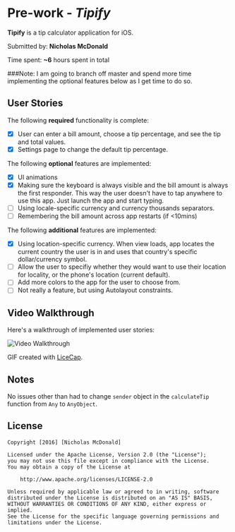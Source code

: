 # Pre-work - *Tipify*

**Tipify** is a tip calculator application for iOS.

Submitted by: **Nicholas McDonald**

Time spent: **~6** hours spent in total

###Note: I am going to branch off master and spend more time implementing the optional features below as I get time to do so.

## User Stories

The following **required** functionality is complete:

* [x] User can enter a bill amount, choose a tip percentage, and see the tip and total values.
* [x] Settings page to change the default tip percentage.

The following **optional** features are implemented:
* [x] UI animations
* [x] Making sure the keyboard is always visible and the bill amount is always the first responder. This way the user doesn't have to tap anywhere to use this app. Just launch the app and start typing.
* [ ] Using locale-specific currency and currency thousands separators.
* [ ] Remembering the bill amount across app restarts (if <10mins)

The following **additional** features are implemented:

* [x] Using location-specific currency. When view loads, app locates the current country the user is in and uses that country's specific dollar/currency symbol.
* [ ] Allow the user to specifiy whether they would want to use their location for locality, or the phone's location (current default).
* [ ] Add more colors to the app for the user to choose from.
* [ ] Not really a feature, but using Autolayout constraints.

## Video Walkthrough 

Here's a walkthrough of implemented user stories:

<img src='http://i.imgur.com/hswD79J.gif' title='Video Walkthrough' width='' alt='Video Walkthrough' />

GIF created with [LiceCap](http://www.cockos.com/licecap/).

## Notes

No issues other than had to change `sender` object in the `calculateTip` function from `Any` to `AnyObject`.

## License

    Copyright [2016] [Nicholas McDonald]

    Licensed under the Apache License, Version 2.0 (the "License");
    you may not use this file except in compliance with the License.
    You may obtain a copy of the License at

        http://www.apache.org/licenses/LICENSE-2.0

    Unless required by applicable law or agreed to in writing, software
    distributed under the License is distributed on an "AS IS" BASIS,
    WITHOUT WARRANTIES OR CONDITIONS OF ANY KIND, either express or implied.
    See the License for the specific language governing permissions and
    limitations under the License.
